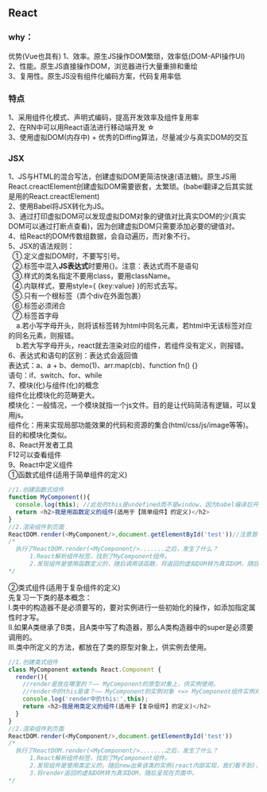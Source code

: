 ## React
### why：  
优势(Vue也具有)
1、效率。原生JS操作DOM繁琐，效率低(DOM-API操作UI)  
2、性能。原生JS直接操作DOM，浏览器进行大量重排和重绘  
3、复用性。原生JS没有组件化编码方案，代码复用率低  
  
### 特点  
1、采用组件化模式、声明式编码，提高开发效率及组件复用率  
2、在RN中可以用React语法进行移动端开发 ☆  
3、使用虚拟DOM(内存中) + 优秀的Diffing算法，尽量减少与真实DOM的交互

### JSX  
1、JS与HTML的混合写法，创建虚拟DOM更简洁快速(语法糖)。原生JS用React.creactElement创建虚拟DOM需要嵌套，太繁琐。(babel翻译之后其实就是用的React.creactElement)  
2、使用Babel将JSX转化为JS。  
3、通过打印虚拟DOM可以发现虚拟DOM对象的键值对比真实DOM的少(真实DOM可以通过打断点查看)，因为创建虚拟DOM只需要添加必要的键值对。  
4、给React的DOM传数组数据，会自动遍历，而对象不行。  
5、JSX的语法规则：  
&nbsp;&nbsp;①.定义虚拟DOM时，不要写引号。  
&nbsp;&nbsp;②.标签中混入**JS表达式**时要用{}。注意：表达式而不是语句  
&nbsp;&nbsp;③.样式的类名指定不要用class，要用className。  
&nbsp;&nbsp;④.内联样式，要用style={ {key:value} }的形式去写。  
&nbsp;&nbsp;⑤.只有一个根标签（弄个div在外面包裹）  
&nbsp;&nbsp;⑥.标签必须闭合  
&nbsp;&nbsp;⑦.标签首字母  
&nbsp;&nbsp;&nbsp;&nbsp;a.若小写字母开头，则将该标签转为html中同名元素，若html中无该标签对应的同名元素，则报错。  
&nbsp;&nbsp;&nbsp;&nbsp;b.若大写字母开头，react就去渲染对应的组件，若组件没有定义，则报错。  
6、表达式和语句的区别：表达式会返回值  
表达式：a、a + b、demo(1)、arr.map(cb)、function fn() {}  
语句：if、switch、for、while  
7、模块(化)与组件(化)的概念  
组件化比模块化的范畴更大。  
模块化：一般情况，一个模块就指一个js文件。目的是让代码简洁有逻辑，可以复用js。  
组件化：用来实现局部功能效果的代码和资源的集合(html/css/js/image等等)。目的和模块化类似。  
8、React开发者工具  
F12可以查看组件  
9、React中定义组件  
①函数式组件(适用于简单组件的定义)  
```javascript
//1.创建函数式组件
function MyComponent(){
  console.log(this); //此处的this是undefined而不是window，因为babel编译后开启了严格模式
  return <h2>我是用函数定义的组件(适用于【简单组件】的定义)</h2>
}
//2.渲染组件到页面
ReactDOM.render(<MyComponent/>,document.getElementById('test'))//注意首字母大写
/* 
  执行了ReactDOM.render(<MyComponent/>.......之后，发生了什么？
      1.React解析组件标签，找到了MyComponent组件。
      2.发现组件是使用函数定义的，随后调用该函数，将返回的虚拟DOM转为真实DOM，随后呈现在页面中。
*/
```
②类式组件(适用于复杂组件的定义)  
先复习一下类的基本概念：  
I.类中的构造器不是必须要写的，要对实例进行一些初始化的操作，如添加指定属性时才写。  
II.如果A类继承了B类，且A类中写了构造器，那么A类构造器中的super是必须要调用的。  
III.类中所定义的方法，都放在了类的原型对象上，供实例去使用。  
```javascript
//1.创建类式组件
class MyComponent extends React.Component {
  render(){
    //render是放在哪里的？—— MyComponent的原型对象上，供实例使用。
    //render中的this是谁？—— MyComponent的实例对象 <=> MyComponent组件实例对象。
    console.log('render中的this:',this);
    return <h2>我是用类定义的组件(适用于【复杂组件】的定义)</h2>
  }
}
//2.渲染组件到页面
ReactDOM.render(<MyComponent/>,document.getElementById('test'))
/* 
  执行了ReactDOM.render(<MyComponent/>.......之后，发生了什么？
      1.React解析组件标签，找到了MyComponent组件。
      2.发现组件是使用类定义的，随后new出来该类的实例(react内部实现，我们看不到)，并通过该实例调用到原型上的render方法。
      3.将render返回的虚拟DOM转为真实DOM，随后呈现在页面中。
*/
```